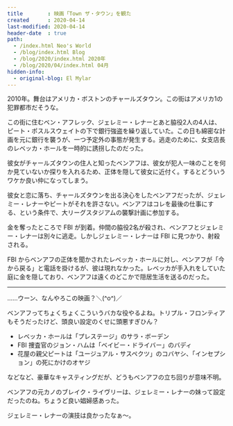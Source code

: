 ```yaml
---
title        : 映画「Town ザ・タウン」を観た
created      : 2020-04-14
last-modified: 2020-04-14
header-date  : true
path:
  - /index.html Neo's World
  - /blog/index.html Blog
  - /blog/2020/index.html 2020年
  - /blog/2020/04/index.html 04月
hidden-info:
  - original-blog: El Mylar
---
```


2010年。舞台はアメリカ・ボストンのチャールズタウン。この街はアメリカ1の犯罪都市だそうな。

この街に住むベン・アフレック、ジェレミー・レナーとあと脇役2人の4人は、ピート・ポスルスウェイトの下で銀行強盗を繰り返していた。この日も綿密な計画を元に銀行を襲うが、一つ予定外の事態が発生する。逃走のために、女支店長のレベッカ・ホールを一時的に誘拐したのだった。

彼女がチャールズタウンの住人と知ったベンアフは、彼女が犯人一味のことを何か見ていないか探りを入れるため、正体を隠して彼女に近付く。するとどういうワケか良い仲になってしまう。

彼女と恋に落ち、チャールズタウンを出る決心をしたベンアフだったが、ジェレミー・レナーやピートがそれを許さない。ベンアフはコレを最後の仕事にする、という条件で、大リーグスタジアムの襲撃計画に参加する。

金を奪ったところで FBI が到着。仲間の脇役2名が殺され、ベンアフとジェレミー・レナーは別々に逃走。しかしジェレミー・レナーは FBI に見つかり、射殺される。

FBI からベンアフの正体を聞かされたレベッカ・ホールに対し、ベンアフが「今から戻る」と電話を掛けるが、彼は現れなかった。レベッカが手入れをしていた庭に金を隠しており、ベンアフは遠くのどこかで隠居生活を送るのだった。

---

……ウーン、なんやろこの映画？＼(^o^)／

ベンアフってちょくちょくこういうバカな役やるよね。トリプル・フロンティアもそうだったけど、頭良い設定のくせに頭悪すぎひん？

- レベッカ・ホールは「プレステージ」のサラ・ボーデン
- FBI 捜査官のジョン・ハムは「ベイビー・ドライバー」のバディ
- 花屋の親父ピートは「ユージュアル・サスペクツ」のコバヤシ、「インセプション」の死にかけのオヤジ

などなど、豪華なキャスティングだが、どうもベンアフの立ち回りが意味不明。

ベンアフの元カノのブレイク・ライヴリーは、ジェレミー・レナーの妹って設定だったのね。ちょうど良い娼婦感あった。

ジェレミー・レナーの演技は良かったなぁ～。
